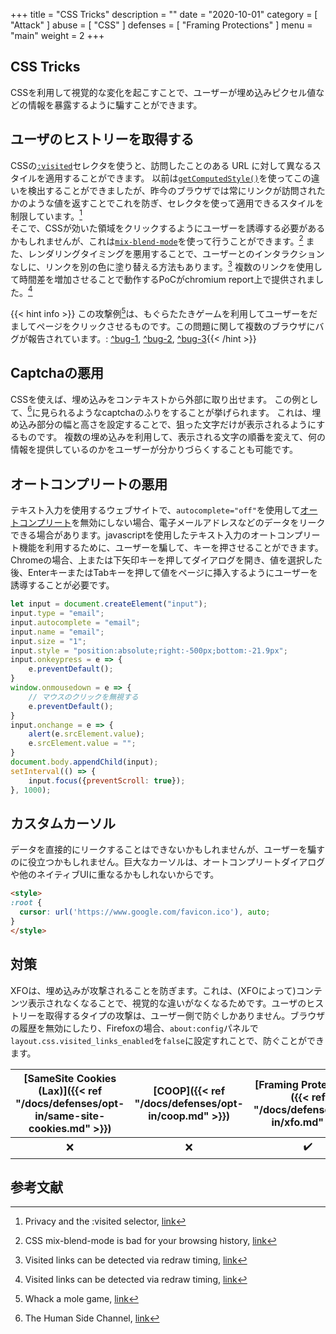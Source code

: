 +++
title = "CSS Tricks"
description = ""
date = "2020-10-01"
category = [
    "Attack"
]
abuse = [
    "CSS"
]
defenses = [
    "Framing Protections"
]
menu = "main"
weight = 2
+++

## CSS Tricks
CSSを利用して視覚的な変化を起こすことで、ユーザーが埋め込みピクセル値などの情報を暴露するように騙すことができます。

## ユーザのヒストリーを取得する
CSSの[`:visited`](https://developer.mozilla.org/en-US/docs/Web/CSS/:visited)セレクタを使うと、訪問したことのある URL に対して異なるスタイルを適用することができます。 
以前は[`getComputedStyle()`](https://developer.mozilla.org/en-US/docs/Web/API/Window/getComputedStyle)を使ってこの違いを検出することができましたが、昨今のブラウザでは常にリンクが訪問されたかのような値を返すことでこれを防ぎ、セレクタを使って適用できるスタイルを制限しています。[^changes-1]   
そこで、CSSが効いた領域をクリックするようにユーザーを誘導する必要があるかもしれませんが、これは[`mix-blend-mode`](https://developer.mozilla.org/en-US/docs/Web/CSS/mix-blend-mode)を使って行うことができます。[^blend-mode]
また、レンダリングタイミングを悪用することで、ユーザーとのインタラクションなしに、リンクを別の色に塗り替える方法もあります。[^render-timings-bug]
複数のリンクを使用して時間差を増加させることで動作するPoCがchromium report上で提供されました。[^render-timings-bug]

{{< hint info >}} 
この攻撃例[^leak-1]は、もぐらたたきゲームを利用してユーザーをだましてページをクリックさせるものです。この問題に関して複数のブラウザにバグが報告されています。: [^bug-1](https://bugs.chromium.org/p/chromium/issues/detail?id=712246), [^bug-2](https://bugs.chromium.org/p/chromium/issues/detail?id=713521), [^bug-3](https://bugzilla.mozilla.org/show_bug.cgi?id=147777){{< /hint >}}

## Captchaの悪用
CSSを使えば、埋め込みをコンテキストから外部に取り出せます。 
この例として、[^leak-2]に見られるようなcaptchaのふりをすることが挙げられます。 
これは、埋め込み部分の幅と高さを設定することで、狙った文字だけが表示されるようにするものです。
複数の埋め込みを利用して、表示される文字の順番を変えて、何の情報を提供しているのかをユーザーが分かりづらくすることも可能です。

## オートコンプリートの悪用
テキスト入力を使用するウェブサイトで、```autocomplete="off"```を使用して[オートコンプリート](https://developer.mozilla.org/en-US/docs/Web/HTML/Attributes/autocomplete)を無効にしない場合、電子メールアドレスなどのデータをリークできる場合があります。javascriptを使用したテキスト入力のオートコンプリート機能を利用するために、ユーザーを騙して、キーを押させることができます。
Chromeの場合、上または下矢印キーを押してダイアログを開き、値を選択した後、EnterキーまたはTabキーを押して値をページに挿入するようにユーザーを誘導することが必要です。

```javascript
let input = document.createElement("input");
input.type = "email";
input.autocomplete = "email";
input.name = "email";
input.size = "1";
input.style = "position:absolute;right:-500px;bottom:-21.9px";
input.onkeypress = e => {
    e.preventDefault();
}
window.onmousedown = e => {
    // マウスのクリックを無視する
    e.preventDefault();
}
input.onchange = e => {
    alert(e.srcElement.value);
    e.srcElement.value = "";
}
document.body.appendChild(input);
setInterval(() => {
    input.focus({preventScroll: true});
}, 1000);
```

## カスタムカーソル
データを直接的にリークすることはできないかもしれませんが、ユーザーを騙すのに役立つかもしれません。巨大なカーソルは、オートコンプリートダイアログや他のネイティブUIに重なるかもしれないからです。

```html
<style>
:root {
  cursor: url('https://www.google.com/favicon.ico'), auto;
}
</style>
```

## 対策

XFOは、埋め込みが攻撃されることを防ぎます。これは、(XFOによって)コンテンツ表示されなくなることで、視覚的な違いがなくなるためです。ユーザのヒストリーを取得するタイプの攻撃は、ユーザー側で防ぐしかありません。ブラウザの履歴を無効にしたり、Firefoxの場合、`about:config`パネルで`layout.css.visited_links_enabled`を`false`に設定すれことで、防ぐことができます。

| [SameSite Cookies (Lax)]({{< ref "/docs/defenses/opt-in/same-site-cookies.md" >}}) | [COOP]({{< ref "/docs/defenses/opt-in/coop.md" >}}) | [Framing Protections]({{< ref "/docs/defenses/opt-in/xfo.md" >}}) |                  [Isolation Policies]({{< ref "/docs/defenses/isolation-policies" >}})                   |
| :--------------------------------------------------------------------------------: | :-------------------------------------------------: | :---------------------------------------------------------------: | :------------------------------------------------------------------------------------------------------: |
|                                         ❌                                          |                          ❌                          |                                 ✔️                                 | ❌  |
## 参考文献
[^leak-1]: Whack a mole game, [link](https://lcamtuf.coredump.cx/whack/)  
[^changes-1]: Privacy and the :visited selector, [link](https://developer.mozilla.org/en-US/docs/Web/CSS/Privacy_and_the_:visited_selector)  
[^blend-mode]: CSS mix-blend-mode is bad for your browsing history, [link](https://lcamtuf.blogspot.com/2016/08/css-mix-blend-mode-is-bad-for-keeping.html)  
[^render-timings]: Pixel Perfect Timing Attacks with HTML5, [link](https://go.contextis.com/rs/140-OCV-459/images/Pixel_Perfect_Timing_Attacks_with_HTML5_Whitepaper%20%281%29.pdf)  
[^render-timings-bug]: Visited links can be detected via redraw timing, [link](https://bugs.chromium.org/p/chromium/issues/detail?id=252165)
[^leak-2]: The Human Side Channel, [link](https://ronmasas.com/posts/the-human-side-channel)  
